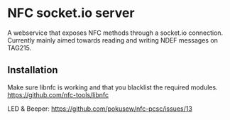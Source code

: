 NFC socket.io server
====================

A webservice that exposes NFC methods through a socket.io connection.
Currently mainly aimed towards reading and writing NDEF messages on TAG215.

Installation
------------
Make sure libnfc is working and that you blacklist the required modules.
https://github.com/nfc-tools/libnfc

LED & Beeper:
https://github.com/pokusew/nfc-pcsc/issues/13